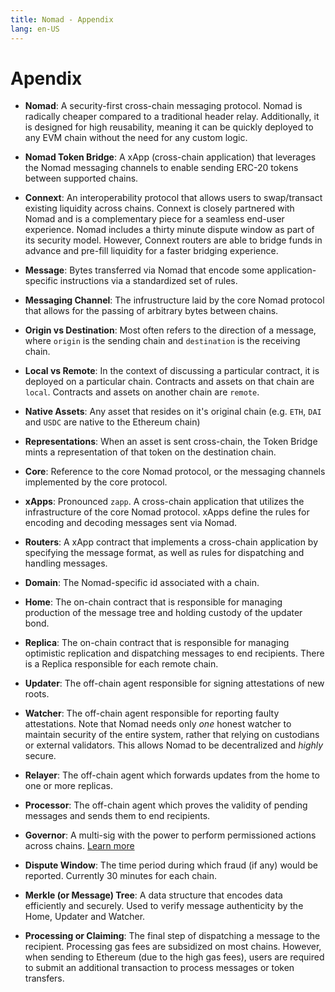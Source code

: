 ```yaml
---
title: Nomad - Appendix
lang: en-US
---
```


# Apendix

 - **Nomad**: A security-first cross-chain messaging protocol. Nomad is radically cheaper compared to a traditional header relay. Additionally, it is designed for high reusability, meaning it can be quickly deployed to any EVM chain without the need for any custom logic.

 - **Nomad Token Bridge**: A xApp (cross-chain application) that leverages the Nomad messaging channels to enable sending ERC-20 tokens between supported chains.

 - **Connext**: An interoperability protocol that allows users to swap/transact existing liquidity across chains. Connext is closely partnered with Nomad and is a complementary piece for a seamless end-user experience. Nomad includes a thirty minute dispute window as part of its security model. However, Connext routers are able to bridge funds in advance and pre-fill liquidity for a faster bridging experience.

 - **Message**: Bytes transferred via Nomad that encode some application-specific instructions via a standardized set of rules.

 - **Messaging Channel**: The infrustructure laid by the core Nomad protocol that allows for the passing of arbitrary bytes between chains.

 - **Origin vs Destination**: Most often refers to the direction of a message, where `origin` is the sending chain and `destination` is the receiving chain.

 - **Local vs Remote**: In the context of discussing a particular contract, it is deployed on a particular chain. Contracts and assets on that chain are `local`. Contracts and assets on another chain are `remote`.

 - **Native Assets**: Any asset that resides on it's original chain (e.g. `ETH`, `DAI` and `USDC` are native to the Ethereum chain)

 - **Representations**: When an asset is sent cross-chain, the Token Bridge mints a representation of that token on the destination chain.

 - **Core**: Reference to the core Nomad protocol, or the messaging channels implemented by the core protocol.

 - **xApps**: Pronounced `zapp`. A cross-chain application that utilizes the infrastructure of the core Nomad protocol. xApps define the rules for encoding and decoding messages sent via Nomad.

 - **Routers**: A xApp contract that implements a cross-chain application by specifying the message format, as well as rules for dispatching and handling messages.

 - **Domain**: The Nomad-specific id associated with a chain.

 - **Home**: The on-chain contract that is responsible for managing production of the message tree and holding custody of the updater bond.

 - **Replica**: The on-chain contract that is responsible for managing optimistic replication and dispatching messages to end recipients. There is a Replica responsible for each remote chain.

 - **Updater**: The off-chain agent responsible for signing attestations of new roots.

 - **Watcher**: The off-chain agent responsible for reporting faulty attestations. Note that Nomad needs only *one* honest watcher to maintain security of the entire system, rather that relying on custodians or external validators. This allows Nomad to be decentralized and *highly* secure.

 - **Relayer**: The off-chain agent which forwards updates from the home to one or more replicas.

 - **Processor**: The off-chain agent which proves the validity of pending messages and sends them to end recipients.

 - **Governor**: A multi-sig with the power to perform permissioned actions across chains. [Learn more](/dev/governance.md)

 - **Dispute Window**: The time period during which fraud (if any) would be reported. Currently 30 minutes for each chain.

 - **Merkle (or Message) Tree**: A data structure that encodes data efficiently and securely. Used to verify message authenticity by the Home, Updater and Watcher.

 - **Processing or Claiming**: The final step of dispatching a message to the recipient. Processing gas fees are subsidized on most chains. However, when sending to Ethereum (due to the high gas fees), users are required to submit an additional transaction to process messages or token transfers.
